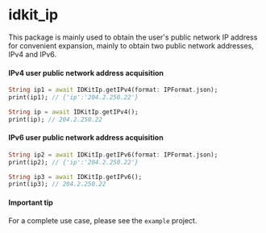 # idkit_ip

This package is mainly used to obtain the user's public network IP address for convenient expansion, mainly to obtain two public network addresses, IPv4 and IPv6.

#### IPv4 user public network address acquisition

```dart
String ip1 = await IDKitIp.getIPv4(format: IPFormat.json);
print(ip1); // {'ip':'204.2.250.22'}

String ip = await IDKitIp.getIPv4();
print(ip); // 204.2.250.22
```

#### IPv6 user public network address acquisition

```dart
String ip2 = await IDKitIp.getIPv6(format: IPFormat.json);
print(ip2); // {'ip':'204.2.250.22'}

String ip3 = await IDKitIp.getIPv6();
print(ip3); // 204.2.250.22
```

#### Important tip

For a complete use case, please see the `example` project.
